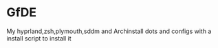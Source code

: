 # GfDE
My hyprland,zsh,plymouth,sddm and Archinstall dots and configs with a install script to install it 
